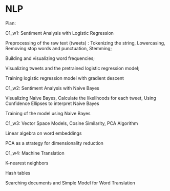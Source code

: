 # NLP

Plan:

C1_w1: Sentiment Analysis with Logistic Regression

Preprocessing of the raw text (tweets) : Tokenizing the string, Lowercasing, Removing stop words and punctuation, Stemming;

Building and visualizing word frequencies;

Visualizing tweets and the pretrained logistic regression model;

Training logistic regression model with gradient descent


C1_w2: Sentiment Analysis with Naive Bayes

Visualizing Naive Bayes, Calculate the likelihoods for each tweet, Using Confidence Ellipses to interpret Naive Bayes

Training of the model using Naive Bayes


C1_w3: Vector Space Models, Cosine Similarity, PCA Algorithm

Linear algebra on word embeddings

PCA as a strategy for dimensionality reduction


C1_w4: Machine Translation

K-nearest neighbors

Hash tables

Searching documents and Simple Model for Word Translation
